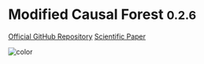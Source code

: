<!-- _coverpage.md -->


# **M**odified **C**ausal **F**orest  <small>0.2.6</small>




[Official GitHub Repository](https://github.com/MCFpy/mcf)
[Scientific Paper](https://arxiv.org/abs/1812.09487)

![color](#f0f0f0)
